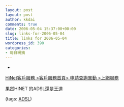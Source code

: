 ```yaml
---
layout: post
layout: post
author: kkdai
comments: true
date: 2006-05-04 15:37:00+00:00
slug: links-for-2006-05-04
title: links for 2006-05-04
wordpress_id: 390
categories:
- 每日網摘
---
```



	
  * 
		

[HiNet客戶服務 >客戶服務首頁> 申請查詢異動 >上網服務](http://service.hinet.net/2004/adslstaticip_accept.php)


		

果然HINET 的ADSL還是王道


		

(tags: [ADSL](http://del.icio.us/kkdai/ADSL))


	


